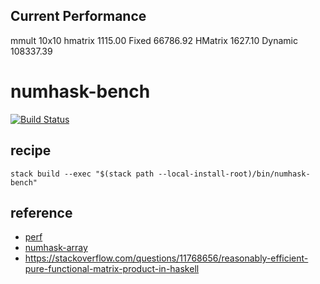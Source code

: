 Current Performance
---

mmult 10x10
hmatrix 1115.00
Fixed 66786.92
HMatrix 1627.10
Dynamic 108337.39

numhask-bench
=============

[![Build
Status](https://travis-ci.org/tonyday567/numhask-bench.png)](https://travis-ci.org/tonyday567/numhask-bench)

recipe
------

    stack build --exec "$(stack path --local-install-root)/bin/numhask-bench"

reference
---------

-   [perf](https://hackage.haskell.org/package/perf)
-   [numhask-array](https://hackage.haskell.org/package/numhask-array)
-   https://stackoverflow.com/questions/11768656/reasonably-efficient-pure-functional-matrix-product-in-haskell
